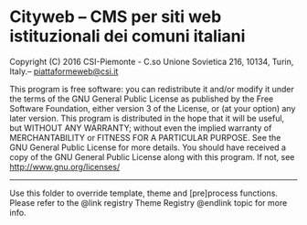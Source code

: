 Cityweb – CMS per siti web istituzionali dei comuni italiani
============================================================
Copyright (C)  2016 CSI-Piemonte - C.so Unione Sovietica 216, 10134, Turin, Italy.– piattaformeweb@csi.it

This program is free software: you can redistribute it and/or modify it under the terms of the GNU General Public License as published by  the Free Software Foundation, either version 3 of the License, or (at your option) any later version.
This program is distributed in the hope that it will be useful, but WITHOUT ANY WARRANTY; without even the implied warranty of MERCHANTABILITY or FITNESS FOR A PARTICULAR PURPOSE.  See the GNU General Public License for more details.
You should have received a copy of the GNU General Public License along with this program.  If not, see http://www.gnu.org/licenses/

-------
Use this folder to override template, theme and \[pre\]process functions.
Please refer to the @link registry Theme Registry @endlink topic for more info.
